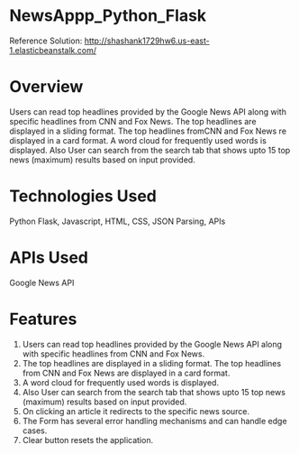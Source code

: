**<h1>NewsAppp_Python_Flask</h1>**
Reference Solution: http://shashank1729hw6.us-east-1.elasticbeanstalk.com/

**<h1>Overview</h1>**
Users can read top headlines provided by the Google News API along with specific headlines from CNN and Fox News. The top headlines are displayed in a sliding format. The top headlines fromCNN and Fox News re displayed in a card format. A word cloud for frequently used words is displayed.
Also User can search from the search tab that shows upto 15 top news (maximum) results based on input provided. 
 

**<h1>Technologies Used</h1>**
Python Flask, Javascript, HTML, CSS, JSON Parsing, APIs

**<h1>APIs Used</h1>**
Google News API

**<h1>Features</h1>**

1) Users can read top headlines provided by the Google News API along with specific headlines from CNN and Fox News. 
2) The top headlines are displayed in a sliding format. The top headlines from CNN and Fox News are displayed in a card format. 
3) A word cloud for frequently used words is displayed.
4) Also User can search from the search tab that shows upto 15 top news (maximum) results based on input provided. 
6) On clicking an article it redirects to the specific news source. 
7) The Form has several error handling mechanisms and can handle edge cases.
5) Clear button resets the application.
